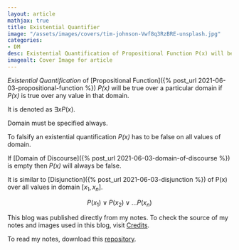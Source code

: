 ```yaml
---
layout: article
mathjax: true
title: Existential Quantifier
image: "/assets/images/covers/tim-johnson-Vwf8q3RzBRE-unsplash.jpg"
categories:
- DM
desc: Existential Quantification of Propositional Function P(x) will be true over a particular domain if P(x) is true over any value in that domain. 
imagealt: Cover Image for article
---
```


*Existential Quantification* of [Propositional Function]({% post_url 2021-06-03-propositional-function %}) *P(x)* will be true over a particular domain if *P(x)* is true over any value in that domain.

It is denoted as $\exists xP(x)$.

























































































































































































































































































































































































































Domain must be specified always.

To falsify an existential quantification *P(x)* has to be false on all values of domain.

If [Domain of Discourse]({% post_url 2021-06-03-domain-of-discourse %}) is empty then *P(x)* will always be false.

It is similar to [Disjunction]({% post_url 2021-06-03-disjunction %}) of P(x) over all values in domain [$x_1, x_n$].
























































































































































































































































































































































































































$$P(x_1) \vee P(x_2) \vee \dots P(x_n)$$

























































































































































































































































































































































































































This blog was published directly from my notes.
To check the source of my notes and images used in this blog, visit <a href="/credits.html" target="_blank">Credits</a>.

To read my notes, download this <a href="https://github.com/bovem/CS" target="blank">repository</a>.